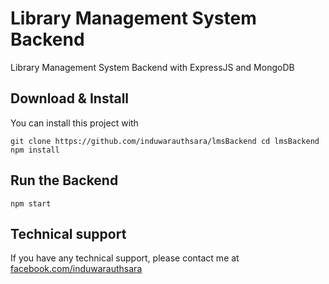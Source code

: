 # Library Management System Backend

Library Management System Backend with ExpressJS and MongoDB

## Download & Install

You can install this project with

`git clone https://github.com/induwarauthsara/lmsBackend cd lmsBackend npm install`

## Run the Backend

`npm start`

## Technical support

If you have any technical support, please contact me at [facebook.com/induwarauthsara](https://www.facebook.com/induwarauthsara)

